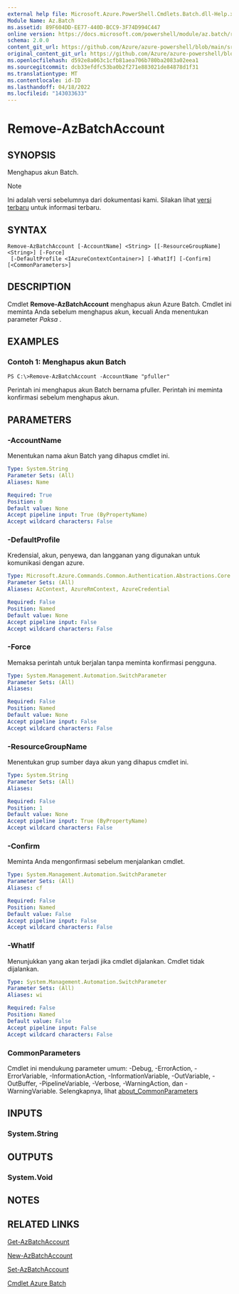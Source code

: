 ```yaml
---
external help file: Microsoft.Azure.PowerShell.Cmdlets.Batch.dll-Help.xml
Module Name: Az.Batch
ms.assetid: 89F604DD-EE77-440D-BCC9-3F74D994C447
online version: https://docs.microsoft.com/powershell/module/az.batch/remove-azbatchaccount
schema: 2.0.0
content_git_url: https://github.com/Azure/azure-powershell/blob/main/src/Batch/Batch/help/Remove-AzBatchAccount.md
original_content_git_url: https://github.com/Azure/azure-powershell/blob/main/src/Batch/Batch/help/Remove-AzBatchAccount.md
ms.openlocfilehash: d592e8a063c1cfb81aea706b780ba2083a02eea1
ms.sourcegitcommit: dcb33efdfc53ba0b2f271e883021de84878d1f31
ms.translationtype: MT
ms.contentlocale: id-ID
ms.lasthandoff: 04/18/2022
ms.locfileid: "143033633"
---
```

# Remove-AzBatchAccount

## SYNOPSIS
Menghapus akun Batch.

> [!NOTE]
>Ini adalah versi sebelumnya dari dokumentasi kami. Silakan lihat [versi terbaru](/powershell/module/az.batch/remove-azbatchaccount) untuk informasi terbaru.

## SYNTAX

```
Remove-AzBatchAccount [-AccountName] <String> [[-ResourceGroupName] <String>] [-Force]
 [-DefaultProfile <IAzureContextContainer>] [-WhatIf] [-Confirm] [<CommonParameters>]
```

## DESCRIPTION
Cmdlet **Remove-AzBatchAccount** menghapus akun Azure Batch.
Cmdlet ini meminta Anda sebelum menghapus akun, kecuali Anda menentukan parameter *Paksa* .

## EXAMPLES

### Contoh 1: Menghapus akun Batch
```
PS C:\>Remove-AzBatchAccount -AccountName "pfuller"
```

Perintah ini menghapus akun Batch bernama pfuller.
Perintah ini meminta konfirmasi sebelum menghapus akun.

## PARAMETERS

### -AccountName
Menentukan nama akun Batch yang dihapus cmdlet ini.

```yaml
Type: System.String
Parameter Sets: (All)
Aliases: Name

Required: True
Position: 0
Default value: None
Accept pipeline input: True (ByPropertyName)
Accept wildcard characters: False
```

### -DefaultProfile
Kredensial, akun, penyewa, dan langganan yang digunakan untuk komunikasi dengan azure.

```yaml
Type: Microsoft.Azure.Commands.Common.Authentication.Abstractions.Core.IAzureContextContainer
Parameter Sets: (All)
Aliases: AzContext, AzureRmContext, AzureCredential

Required: False
Position: Named
Default value: None
Accept pipeline input: False
Accept wildcard characters: False
```

### -Force
Memaksa perintah untuk berjalan tanpa meminta konfirmasi pengguna.

```yaml
Type: System.Management.Automation.SwitchParameter
Parameter Sets: (All)
Aliases:

Required: False
Position: Named
Default value: None
Accept pipeline input: False
Accept wildcard characters: False
```

### -ResourceGroupName
Menentukan grup sumber daya akun yang dihapus cmdlet ini.

```yaml
Type: System.String
Parameter Sets: (All)
Aliases:

Required: False
Position: 1
Default value: None
Accept pipeline input: True (ByPropertyName)
Accept wildcard characters: False
```

### -Confirm
Meminta Anda mengonfirmasi sebelum menjalankan cmdlet.

```yaml
Type: System.Management.Automation.SwitchParameter
Parameter Sets: (All)
Aliases: cf

Required: False
Position: Named
Default value: False
Accept pipeline input: False
Accept wildcard characters: False
```

### -WhatIf
Menunjukkan yang akan terjadi jika cmdlet dijalankan.
Cmdlet tidak dijalankan.

```yaml
Type: System.Management.Automation.SwitchParameter
Parameter Sets: (All)
Aliases: wi

Required: False
Position: Named
Default value: False
Accept pipeline input: False
Accept wildcard characters: False
```

### CommonParameters
Cmdlet ini mendukung parameter umum: -Debug, -ErrorAction, -ErrorVariable, -InformationAction, -InformationVariable, -OutVariable, -OutBuffer, -PipelineVariable, -Verbose, -WarningAction, dan -WarningVariable. Selengkapnya, lihat [about_CommonParameters](http://go.microsoft.com/fwlink/?LinkID=113216)

## INPUTS

### System.String

## OUTPUTS

### System.Void

## NOTES

## RELATED LINKS

[Get-AzBatchAccount](./Get-AzBatchAccount.md)

[New-AzBatchAccount](./New-AzBatchAccount.md)

[Set-AzBatchAccount](./Set-AzBatchAccount.md)

[Cmdlet Azure Batch](/powershell/module/Az.Batch/)
